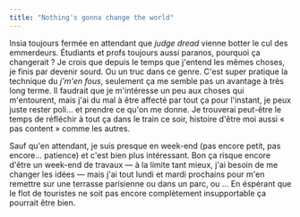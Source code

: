 ```yaml
---
title: "Nothing's gonna change the world"
---
```


Insia toujours fermée en attendant que _judge dread_ vienne botter le cul des
emmerdeurs. Étudiants et profs toujours aussi paranos, pourquoi ça changerait
? Je crois que depuis le temps que j'entend les mêmes choses, je finis par
devenir sourd. Ou un truc dans ce genre. C'est super pratique la technique du
_j'm'en fous_, seulement ça me semble pas un avantage à très long terme. Il
faudrait que je m'intéresse un peu aux choses qui m'entourent, mais j'ai du
mal à être affecté par tout ça pour l'instant, je peux juste rester poli... et
prendre ce qu'on me donne. Je trouverai peut-être le temps de réfléchir à tout
ça dans le train ce soir, histoire d'être moi aussi « pas content » comme les
autres.

Sauf qu'en attendant, je suis presque en week-end (pas encore petit, pas
encore... patience) et c'est bien plus intéressant. Bon ça risque encore
d'être un week-end de travaux — à la limite tant mieux, j'ai besoin de me
changer les idées — mais j'ai tout lundi et mardi prochains pour m'en remettre
sur une terrasse parisienne ou dans un parc, ou ... En éspérant que le flot de
touristes ne soit pas encore complètement insupportable ça pourrait être bien.

